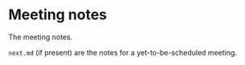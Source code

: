 # Meeting notes

The meeting notes.

`next.md` (if present) are the notes for a yet-to-be-scheduled meeting.